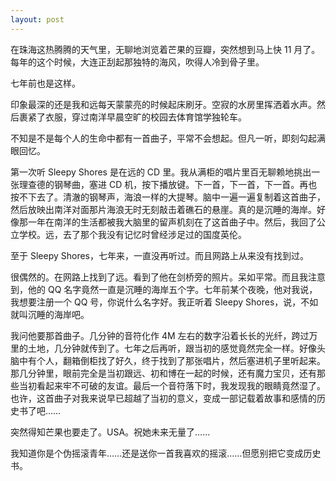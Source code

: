 ```yaml
---
layout: post
---
```


在珠海这热腾腾的天气里，无聊地浏览着芒果的豆瓣，突然想到马上快 11 月了。每年的这个时候，大连正刮起那独特的海风，吹得人冷到骨子里。

七年前也是这样。

印象最深的还是我和远每天蒙蒙亮的时候起床刷牙。空寂的水房里挥洒着水声。然后裹紧了衣服，穿过南洋早晨空旷的校园去体育馆学独轮车。

不知是不是每个人的生命中都有一首曲子，平常不会想起。但凡一听，即刻勾起满眼回忆。

第一次听 Sleepy Shores 是在远的 CD 里。我从满柜的唱片里百无聊赖地挑出一张理查德的钢琴曲，塞进 CD 机，按下播放键。下一首，下一首，下一首。再也按不下去了。清澈的钢琴声，海浪一样的大提琴。脑中一遍一遍复制着这首曲子，然后放映出南洋对面那片海浪无时无刻敲击着礁石的悬崖。真的是沉睡的海岸。好像那一年在南洋的生活都被我大脑里的留声机刻在了这首曲子中。然后，我回了公立学校。远，去了那个我没有记忆时曾经涉足过的国度英伦。

至于 Sleepy Shores，七年来，一直没再听过。而且网路上从来没有找到过。

很偶然的。在网路上找到了远。看到了他在剑桥旁的照片。呆如平常。而且我注意到，他的 QQ 名字竟然一直是沉睡的海岸五个字。七年前某个夜晚，他对我说，我想要注册一个 QQ 号，你说什么名字好。我正听着 Sleepy Shores，说，不如就叫沉睡的海岸吧。

我问他要那首曲子。几分钟的音符化作 4M 左右的数字沿着长长的光纤，跨过万里的土地，几分钟就传到了。七年之后再听，跟当初的感觉竟然完全一样。好像头脑中有个人，翻箱倒柜找了好久，终于找到了那张唱片，然后塞进机子里听起来。那几分钟里，眼前完全是当初跟远、初和博在一起的时候，还有魔力宝贝，还有那些当初看起来牢不可破的友谊。最后一个音符落下时，我发现我的眼睛竟然湿了。也许，这首曲子对我来说早已超越了当初的意义，变成一部记载着故事和感情的历史书了吧……

突然得知芒果也要走了。USA。祝她未来无量了……

我知道你是个伪摇滚青年……还是送你一首我喜欢的摇滚……但愿别把它变成历史书。
